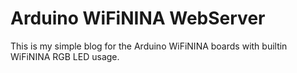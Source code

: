 # Arduino WiFiNINA WebServer

This is my simple blog for the Arduino WiFiNINA boards with builtin WiFiNINA RGB LED usage. 